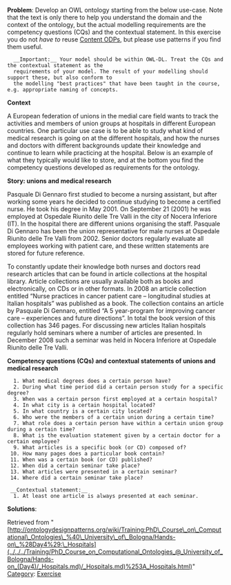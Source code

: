 __Problem__:
Develop an OWL ontology starting from the below use-case. Note that the text is only there to help you understand the domain and the context of the ontology, but the actual modelling requirements are the competency questions (CQs) and the contextual statement. In this exercise you do not _have to_ reuse [Content ODPs](../../../Submissions/ContentOPs.md "Submissions:ContentOPs"), but please use patterns if you find them useful.




```
  __Important:__ Your model should be within OWL-DL. Treat the CQs and the contextual statement as the 
  requirements of your model. The result of your modelling should support these, but also conform to 
  the modelling "best practices" that have been taught in the course, e.g. appropriate naming of concepts.

```

  

__Context__


A European federation of unions in the medial care field wants to track the activities and members of union groups at hospitals in different European countries. One particular use case is to be able to study what kind of medical research is going on at the different hospitals, and how the nurses and doctors with different backgrounds update their knowledge and continue to learn while practicing at the hospital. Below is an example of what they typically would like to store, and at the bottom you find the competency questions developed as requirements for the ontology.


  

__Story: unions and medical research__


Pasquale Di Gennaro first studied to become a nursing assistant, but after working some years he decided to continue studying to become a certified nurse. He took his degree in May 2001. On September 21 (2001) he was employed at Ospedale Riunito delle Tre Valli in the city of Nocera Inferiore (IT). In the hospital there are different unions organising the staff. Pasquale Di Gennaro has been the union representative for male nurses at Ospedale Riunito delle Tre Valli from 2002. Senior doctors regularly evaluate all employees working with patient care, and these written statements are stored for future reference.


To constantly update their knowledge both nurses and doctors read research articles that can be found in article collections at the hospital library. Article collections are usually available both as books and electronically, on CDs or in other formats. In 2008 an article collection entitled “Nurse practices in cancer patient care – longitudinal studies at Italian hospitals” was published as a book. The collection contains an article by Pasquale Di Gennaro, entitled “A 5 year-program for improving cancer care – experiences and future directions”. In total the book version of this collection has 346 pages. For discussing new articles Italian hospitals regularly hold seminars where a number of articles are presented. In December 2008 such a seminar was held in Nocera Inferiore at Ospedale Riunito delle Tre Valli.


  

__Competency questions (CQs) and contextual statements of unions and medical research__




```
  1. What medical degrees does a certain person have?
  2. During what time period did a certain person study for a specific degree?
  3. When was a certain person first employed at a certain hospital?
  4. In what city is a certain hospital located?
  5. In what country is a certain city located?
  6. Who were the members of a certain union during a certain time?
  7. What role does a certain person have within a certain union group during a certain time?  
  8. What is the evaluation statement given by a certain doctor for a certain employee?
  9. What articles is a specific book (or CD) composed of?
 10. How many pages does a particular book contain?
 11. When was a certain book (or CD) published?
 12. When did a certain seminar take place?
 13. What articles were presented in a certain seminar?
 14. Where did a certain seminar take place?

```


```
 __Contextual statement:__
  1. At least one article is always presented at each seminar.

```


__Solutions__:





Retrieved from "[http://ontologydesignpatterns.org/wiki/Training:PhD\_Course\_on\_Computational\_Ontologies\_%40\_University\_of\_Bologna/Hands-on\_%28Day4%29:\_Hospitals](../../../Training/PhD_Course_on_Computational_Ontologies_@_University_of_Bologna/Hands-on_(Day4)/_Hospitals.md)/_Hospitals.md)%253A_Hospitals.html)"
 [Category](http://ontologydesignpatterns.org/wiki/Special:Categories "Special:Categories"): [Exercise](../../../Category/Exercise.md "Category:Exercise")